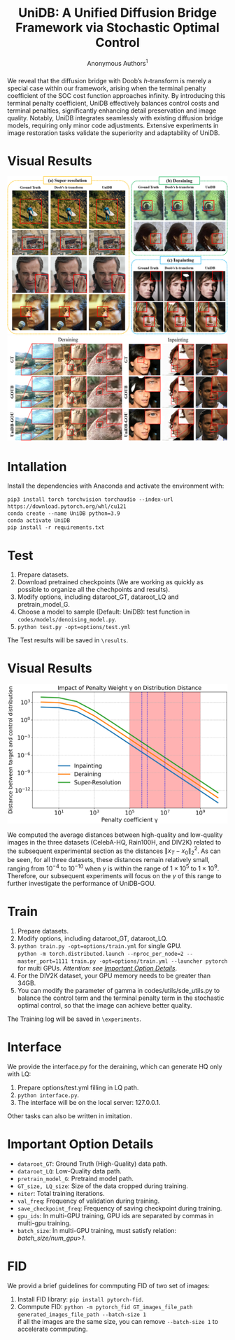 <h1 align="center"> UniDB: A Unified Diffusion Bridge Framework via Stochastic Optimal Control </h1>

<div align="center">
  Anonymous Authors<sup>1</sup>





</div>
<h3 align="center"> </h3>



We reveal that the diffusion bridge with Doob’s $h$-transform is merely a special case within our framework, arising when the terminal penalty coefficient of the SOC cost function approaches infinity. By introducing this terminal penalty coefficient, UniDB effectively balances control costs and terminal penalties, significantly enhancing detail preservation and image quality. Notably, UniDB integrates seamlessly with existing diffusion bridge models, requiring only minor code adjustments. Extensive experiments in image restoration tasks validate the superiority and adaptability of UniDB. 

# Visual Results
<div align="center">
    <img src="figs/main.png" alt="Framework">
</div>

<div align="center">
    <img src="figs/combine.png" alt="Framework">
</div>



# Intallation
Install the dependencies with Anaconda and activate the environment with:

    pip3 install torch torchvision torchaudio --index-url https://download.pytorch.org/whl/cu121
    conda create --name UniDB python=3.9
    conda activate UniDB
    pip install -r requirements.txt

# Test
1. Prepare datasets.
2. Download pretrained checkpoints (We are working as quickly as possible to organize all the chechpoints and results).
3. Modify options, including dataroot_GT, dataroot_LQ and pretrain_model_G.
4. Choose a model to sample (Default: UniDB): test function in `codes/models/denoising_model.py`.
5. `python test.py -opt=options/test.yml`

The Test results will be saved in `\results`.


# Visual Results
<div align="center">
    <img src="figs/r.png" alt="Framework">
</div>

We computed the average distances between high-quality and low-quality images in the three datasets (CelebA-HQ, Rain100H, and DIV2K) related to the subsequent experimental section as the distances $\| x_T - x_0 \|^2_2$. As can be seen, for all three datasets, these distances remain relatively small, ranging from $10^{-4}$ to $10^{-10}$ when $\gamma$ is within the range of $1\times10^5$ to $1\times10^9$. Therefore, our subsequent experiments will focus on the $\gamma$ of this range to further investigate the performance of UniDB-GOU. 




# Train
1. Prepare datasets.
2. Modify options, including dataroot_GT, dataroot_LQ.
3. `python train.py -opt=options/train.yml` for single GPU.<br> `python -m torch.distributed.launch --nproc_per_node=2 --master_port=1111 train.py -opt=options/train.yml --launcher pytorch` for multi GPUs. *Attention: see [Important Option Details](#important-option-details)*.
4. For the DIV2K dataset, your GPU memory needs to be greater than 34GB. 
5. You can modify the parameter of gamma in codes/utils/sde_utils.py to balance the control term and the terminal penalty term in the stochastic optimal control, so that the image can achieve better quality.

The Training log will be saved in `\experiments`.

# Interface
We provide the interface.py for the deraining, which can generate HQ only with LQ:
1. Prepare options/test.yml filling in LQ path.
2. `python interface.py`.
3. The interface will be on the local server: 127.0.0.1.

Other tasks can also be written in imitation.

# Important Option Details
* `dataroot_GT`: Ground Truth (High-Quality) data path.
* `dataroot_LQ`: Low-Quality data path.
* `pretrain_model_G`: Pretraind model path.
* `GT_size, LQ_size`: Size of the data cropped during training.
* `niter`: Total training iterations.
* `val_freq`: Frequency of validation during training.
* `save_checkpoint_freq`: Frequency of saving checkpoint during training.
* `gpu_ids`: In multi-GPU training, GPU ids are separated by commas in multi-gpu training.
* `batch_size`: In multi-GPU training, must satisfy relation: *batch_size/num_gpu>1*.

# FID
We provid a brief guidelines for commputing FID of two set of images:

1. Install FID library: `pip install pytorch-fid`.
2. Commpute FID: `python -m pytorch_fid GT_images_file_path generated_images_file_path --batch-size 1`<br>if all the images are the same size, you can remove `--batch-size 1` to accelerate commputing.
